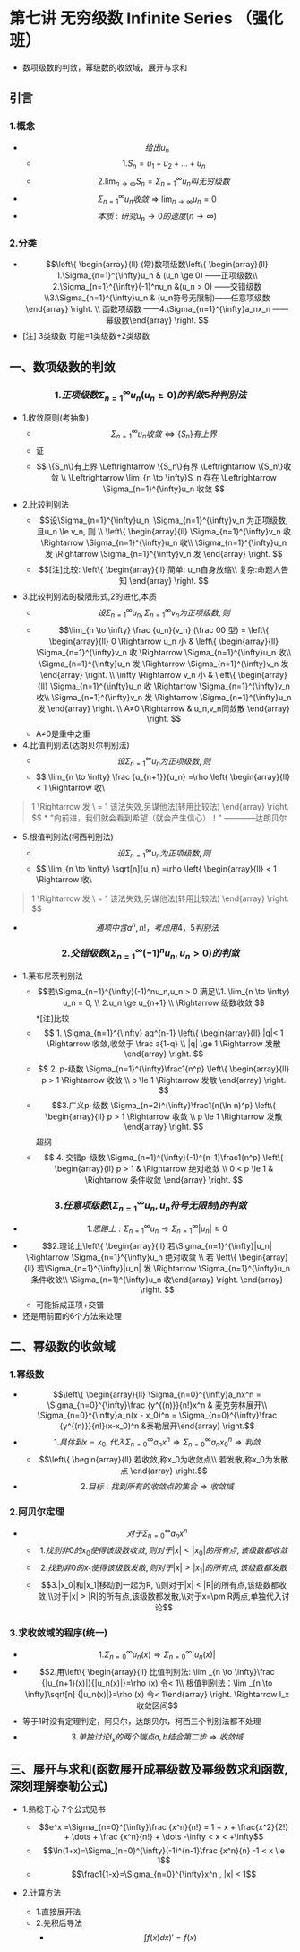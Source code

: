 # 第七讲 无穷级数 Infinite Series （强化班）
* 数项级数的判敛，幂级数的收敛域，展开与求和

## 引言
### 1.概念
* $$给出{u_n}$$
    * $$ 1. S_n=u_1+u_2+\dots+u_n $$
    * $$2. \lim_{n \to \infty}S_n = \Sigma_{n=1}^{\infty}u_n 叫无穷级数$$
* $$ \Sigma_{n=1}^{\infty}u_n 收敛 \Rightarrow  \lim_{n \to \infty}u_n = 0$$
* $$本质:研究u_n \to 0 的速度 (n \to \infty)$$

### 2.分类
*  $$\left\{ \begin{array}{ll} (常)数项级数\left\{ \begin{array}{ll} 1.\Sigma_{n=1}^{\infty}u_n & (u_n \ge 0)  ——正项级数\\ 2.\Sigma_{n=1}^{\infty}(-1)^nu_n &(u_n > 0) ——交错级数 \\3.\Sigma_{n=1}^{\infty}u_n & (u_n符号无限制)——任意项级数   \end{array} \right. \\ 函数项级数 ——4.\Sigma_{n=1}^{\infty}a_nx_n ——幂级数\end{array} \right. $$
* [注] 3类级数 可能=1类级数+2类级数

## 一、数项级数的判敛
### $$1.正项级数 \Sigma_{n=1}^{\infty}u_n (u_n \ge 0) 的判敛 5种判别法$$
* 1.收敛原则(考抽象)
    * $$\Sigma_{n=1}^{\infty}u_n 收敛 \Leftrightarrow \{S_n\}有上界 $$ 
    * 证
    * $$ \{S_n\}有上界  \Leftrightarrow  \{S_n\}有界 \Leftrightarrow \{S_n\}收敛  \\ \Leftrightarrow \lim_{n \to \infty}S_n 存在 \Leftrightarrow  \Sigma_{n=1}^{\infty}u_n 收敛 $$
* 2.比较判别法
    * $$设\Sigma_{n=1}^{\infty}u_n, \Sigma_{n=1}^{\infty}v_n 为正项级数, 且u_n \le v_n, 则 \\ \left\{ \begin{array}{ll} \Sigma_{n=1}^{\infty}v_n  收 \Rightarrow \Sigma_{n=1}^{\infty}u_n 收\\ \Sigma_{n=1}^{\infty}u_n 发 \Rightarrow \Sigma_{n=1}^{\infty}v_n 发    \end{array} \right.  $$
    * $$[注]比较: \left\{ \begin{array}{ll} 简单: u_n自身放缩\\ 复杂:命题人告知    \end{array} \right.  $$
* 3.比较判别法的极限形式,2的进化,本质
    * $$设\Sigma_{n=1}^{\infty}u_n, \Sigma_{n=1}^{\infty}v_n 为正项级数, 则$$
    * $$\lim_{n \to \infty} \frac {u_n}{v_n} (\frac 00 型) =  \left\{ \begin{array}{ll} 0 \Rightarrow u_n 小 & \left\{ \begin{array}{ll} \Sigma_{n=1}^{\infty}v_n  收 \Rightarrow \Sigma_{n=1}^{\infty}u_n 收\\ \Sigma_{n=1}^{\infty}u_n 发 \Rightarrow \Sigma_{n=1}^{\infty}v_n 发    \end{array} \right.  \\ \infty \Rightarrow v_n 小 &  \left\{ \begin{array}{ll} \Sigma_{n=1}^{\infty}u_n  收 \Rightarrow \Sigma_{n=1}^{\infty}v_n 收\\ \Sigma_{n=1}^{\infty}v_n 发 \Rightarrow \Sigma_{n=1}^{\infty}u_n 发    \end{array} \right.     \\ A≠0 \Rightarrow & u_n,v_n同敛散 \end{array} \right.  $$
    * A≠0是重中之重
* 4.比值判别法(达朗贝尔判别法)
    * $$设\Sigma_{n=1}^{\infty}u_n 为正项级数, 则$$
    * $$ \lim_{n \to \infty} \frac {u_{n+1}}{u_n}   =\rho \left\{ \begin{array}{ll} < 1 \Rightarrow  收\\ > 1 \Rightarrow  发  \\ = 1 该法失效,另谋他法(转用比较法)  \end{array} \right.  $$
    * "向前进，我们就会看到希望（就会产生信心）！" ————达朗贝尔
* 5.根值判别法(柯西判别法)
    * $$设\Sigma_{n=1}^{\infty}u_n 为正项级数, 则$$
    * $$ \lim_{n \to \infty} \sqrt[n]{u_n}   =\rho \left\{ \begin{array}{ll} < 1 \Rightarrow  收\\ > 1 \Rightarrow  发  \\ = 1 该法失效,另谋他法(转用比较法)  \end{array} \right.  $$

* $$通项中含a^n,n!，考虑用4，5判别法$$


### $$2.交错级数(\Sigma_{n=1}^{\infty}(-1)^nu_n,u_n > 0)的判敛$$
* 1.莱布尼茨判别法
    * $$若\Sigma_{n=1}^{\infty}(-1)^nu_n,u_n > 0 满足\\1. \lim_{n \to \infty} u_n = 0, \\ 2.u_n \ge u_{n+1} \\ \Rightarrow 级数收敛 $$
*[注]比较
    * $$ 1. \Sigma_{n=1}^{\infty} aq^{n-1} \left\{ \begin{array}{ll} |q|< 1 \Rightarrow 收敛,收敛于 \frac a{1-q} \\|q| \ge 1 \Rightarrow 发散 \end{array} \right. $$ 
    *  $$ 2. p-级数  \Sigma_{n=1}^{\infty}\frac1{n^p} \left\{ \begin{array}{ll} p > 1 \Rightarrow 收敛 \\p \le 1 \Rightarrow 发散 \end{array} \right. $$ 
    * $$3.广义p-级数  \Sigma_{n=2}^{\infty}\frac1{n(\ln n)^p} \left\{ \begin{array}{ll} p > 1 \Rightarrow 收敛 \\p \le 1 \Rightarrow 发散 \end{array} \right. $$ 超纲
    * $$ 4. 交错p-级数  \Sigma_{n=1}^{\infty}(-1)^{n-1}\frac1{n^p} \left\{ \begin{array}{ll} p > 1  & \Rightarrow 绝对收敛 \\ 0 < p \le 1 & \Rightarrow 条件收敛  \end{array} \right. $$ 

### $$3.任意项级数(\Sigma_{n=1}^{\infty}u_n,u_n符号无限制)的判敛$$
* $$1.思路上:\Sigma_{n=1}^{\infty}u_n \to \Sigma_{n=1}^{\infty}|u_n| \ge 0$$
* $$2.理论上\left\{ \begin{array}{ll} 若\Sigma_{n=1}^{\infty}|u_n| \Rightarrow \Sigma_{n=1}^{\infty}u_n 绝对收敛 \\ 若 \left\{ \begin{array}{ll} 若\Sigma_{n=1}^{\infty}|u_n| 发 \Rightarrow \Sigma_{n=1}^{\infty}u_n 条件收敛\\  \Sigma_{n=1}^{\infty}u_n 收\end{array} \right. \end{array} \right. $$ 
    * 可能拆成正项+交错 
* 还是用前面的6个方法来处理

## 二、幂级数的收敛域
### 1.幂级数
* $$\left\{ \begin{array}{ll} \Sigma_{n=0}^{\infty}a_nx^n = \Sigma_{n=0}^{\infty}\frac {y^{(n)}}{n!}x^n  & 麦克劳林展开\\ \Sigma_{n=0}^{\infty}a_n(x - x_0)^n = \Sigma_{n=0}^{\infty}\frac {y^{(n)}}{n!}(x-x_0)^n   &泰勒展开\end{array} \right.$$
* $$1.具体到x=x_0,代入\Sigma_{n=0}^{\infty}a_nx^n \Rightarrow \Sigma_{n=0}^{\infty}a_nx_0^n \Rightarrow 判敛$$
    * $$\left\{ \begin{array}{ll} 若收敛,称x_0为收敛点\\ 若发散,称x_0为发散点 \end{array} \right.$$
* $$2.目标:找到所有的收敛点的集合\Rightarrow 收敛域$$

### 2.阿贝尔定理
* $$对于\Sigma_{n=0}^{\infty}a_nx^n$$
    * $$1. 找到非0的x_0使得该级数收敛,则对于|x| < |x_0|的所有点,该级数都收敛$$
    * $$2. 找到非0的x_1使得该级数发散,则对于|x| > |x_1|的所有点,该级数都发散$$
    * $$3.|x_0|和|x_1|移动到一起为R, \\则对于|x| < |R|的所有点,该级数都收敛,\\对于|x| > |R|的所有点,该级数都发散,\\对于x=\pm R两点,单独代入讨论$$
    
### 3.求收敛域的程序(统一)
* $$1.\Sigma_{n=0}^{\infty}u_n(x) \Rightarrow \Sigma_{n=0}^{\infty}|u_n(x)|$$
* $$2.用\left\{ \begin{array}{ll} 比值判别法: \lim _{n \to \infty}\frac {|u_{n+1}(x)|}{|u_n(x)|}=\rho (x) 令< 1\\ 根值判别法：\lim _{n \to \infty}\sqrt[n] {|u_n(x)|}=\rho (x) 令< 1\end{array} \right. \Rightarrow I_x收敛区间$$
* 等于1时没有定理判定，阿贝尔，达朗贝尔，柯西三个判别法都不处理
* $$3.单独讨论I_x的两个端点a,b 结合第二步\Rightarrow 收敛域$$
 
## 三、展开与求和(函数展开成幂级数及幂级数求和函数,深刻理解泰勒公式)
* 1.熟稔于心 7个公式见书
    * $$e^x =\Sigma_{n=0}^{\infty}\frac {x^n}{n!} = 1 + x + \frac{x^2}{2!} + \dots + \frac {x^n}{n!} + \dots   -\infty < x < +\infty$$
    * $$\ln(1+x)=\Sigma_{n=0}^{\infty}(-1)^{n-1}\frac {x^n}{n} -1 < x \le 1$$
    * $$\frac1{1-x}=\Sigma_{n=0}^{\infty}x^n , |x| < 1$$

* 2.计算方法
    * 1.直接展开法
    * 2.先积后导法
        * $$ \int f(x)dx)' = f(x) $$




    

